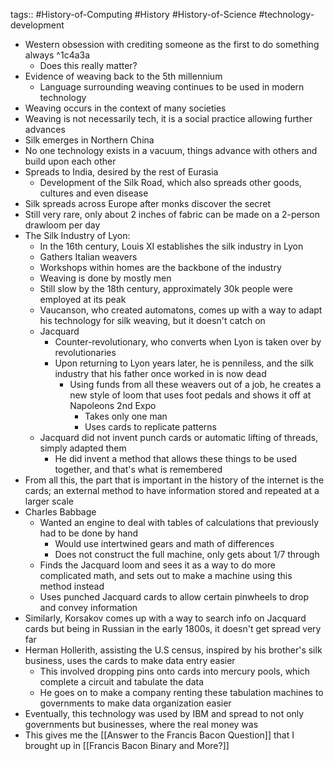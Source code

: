 tags:: #History-of-Computing #History #History-of-Science #technology-development 

- Western obsession with crediting someone as the first to do something always ^1c4a3a
	- Does this really matter?
- Evidence of weaving back to the 5th millennium
	- Language surrounding weaving continues to be used in modern technology
- Weaving occurs in the context of many societies
- Weaving is not necessarily tech, it is a social practice allowing further advances
- Silk emerges in Northern China
- No one technology exists in a vacuum, things advance with others and build upon each other
- Spreads to India, desired by the rest of Eurasia
	- Development of the Silk Road, which also spreads other goods, cultures and even disease
- Silk spreads across Europe after monks discover the secret
- Still very rare, only about 2 inches of fabric can be made on a 2-person drawloom per day
- The Silk Industry of Lyon:
	- In the 16th century, Louis XI establishes the silk industry in Lyon
	- Gathers Italian weavers 
	- Workshops within homes are the backbone of the industry
	- Weaving is done by mostly men
	- Still slow by the 18th century, approximately 30k people were employed at its peak
	- Vaucanson, who created automatons, comes up with a way to adapt his technology for silk weaving, but it doesn't catch on
	- Jacquard
		- Counter-revolutionary, who converts when Lyon is taken over by revolutionaries
		- Upon returning to Lyon years later, he is penniless, and the silk industry that his father once worked in is now dead
		  - Using funds from all these weavers out of a job, he creates a new style of loom that uses foot pedals and shows it off at Napoleons 2nd Expo
			  - Takes only one man
			  - Uses cards to replicate patterns
	- Jacquard did not invent punch cards or automatic lifting of threads, simply adapted them 
		- He did invent a method that allows these things to be used together, and that's what is remembered
- From all this, the part that is important in the history of the internet is the cards; an external method to have information stored and repeated at a larger scale
- Charles Babbage
	- Wanted an engine to deal with tables of calculations that previously had to be done by hand
		- Would use intertwined gears and math of differences
		- Does not construct the full machine, only gets about 1/7 through
	- Finds the Jacquard loom and sees it as a way to do more complicated math, and sets out to make a machine using this method instead
	- Uses punched Jacquard cards to allow certain pinwheels to drop and convey information
- Similarly, Korsakov comes up with a way to search info on Jacquard cards but being in Russian in the early 1800s, it doesn't get spread very far
- Herman Hollerith, assisting the U.S census, inspired by his brother's silk business, uses the cards to make data entry easier
	- This involved dropping pins onto cards into mercury pools, which complete a circuit and tabulate the data
	- He goes on to make a company renting these tabulation machines to governments to make data organization easier
- Eventually, this technology was used by IBM and spread to not only governments but businesses, where the real money was
- This gives me the [[Answer to the Francis Bacon Question]] that I brought up in [[Francis Bacon Binary and More?]] 